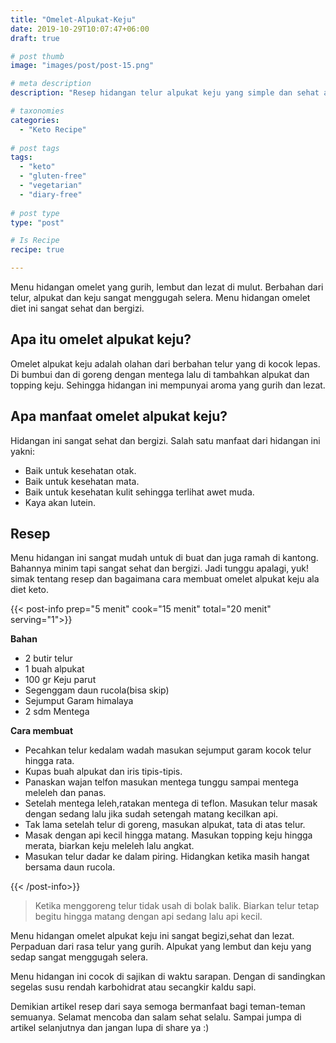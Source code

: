 ```yaml
---
title: "Omelet-Alpukat-Keju"
date: 2019-10-29T10:07:47+06:00
draft: true

# post thumb
image: "images/post/post-15.png"

# meta description
description: "Resep hidangan telur alpukat keju yang simple dan sehat ala diet keto sangat cocok menjadi pilihan menu di pagi hari."

# taxonomies
categories:
  - "Keto Recipe"
  
# post tags
tags:
  - "keto"
  - "gluten-free"
  - "vegetarian"
  - "diary-free"
  
# post type
type: "post"

# Is Recipe
recipe: true

---
```


Menu hidangan omelet yang gurih, lembut dan lezat di mulut. Berbahan dari telur, alpukat dan keju sangat menggugah selera. Menu hidangan omelet diet ini sangat sehat dan bergizi.

## Apa itu omelet alpukat keju?

Omelet alpukat keju adalah olahan dari berbahan telur yang di kocok lepas. Di bumbui dan di goreng dengan mentega lalu di tambahkan alpukat dan topping keju. Sehingga hidangan ini mempunyai aroma yang gurih dan lezat.

## Apa manfaat omelet alpukat keju?

Hidangan ini sangat sehat dan bergizi. Salah satu manfaat dari hidangan ini yakni:

- Baik untuk kesehatan otak.
- Baik untuk kesehatan mata.
- Baik untuk kesehatan kulit sehingga terlihat awet muda.
- Kaya akan lutein.

## Resep

Menu hidangan ini sangat mudah untuk di buat dan juga ramah di kantong. Bahannya minim tapi sangat sehat dan bergizi. Jadi tunggu apalagi, yuk! simak tentang resep dan bagaimana cara membuat omelet alpukat keju ala diet keto.

{{< post-info prep="5 menit" cook="15 menit" total="20 menit" serving="1">}}

__Bahan__

-   2 butir telur
-   1 buah alpukat
-   100 gr Keju parut
-   Segenggam daun rucola(bisa skip)
-   Sejumput Garam himalaya
-   2 sdm Mentega

__Cara membuat__

-   Pecahkan telur kedalam wadah masukan sejumput garam kocok telur hingga rata.
-   Kupas buah alpukat dan iris tipis-tipis.
-   Panaskan wajan telfon masukan mentega tunggu sampai mentega meleleh dan panas.
-   Setelah mentega leleh,ratakan mentega di teflon. Masukan telur masak dengan sedang lalu jika sudah setengah matang kecilkan api.
-   Tak lama setelah telur di goreng, masukan alpukat, tata di atas telur.
-   Masak dengan api kecil hingga matang. Masukan topping keju hingga merata, biarkan keju meleleh lalu angkat.
-   Masukan telur dadar ke dalam piring. Hidangkan ketika masih hangat bersama daun rucola.

{{< /post-info>}}

>Ketika menggoreng telur tidak usah di bolak balik. Biarkan telur tetap begitu hingga matang dengan api sedang lalu api  kecil.

Menu hidangan omelet alpukat keju ini sangat begizi,sehat dan lezat. Perpaduan dari rasa telur yang gurih. Alpukat yang lembut dan keju yang sedap sangat menggugah selera.

Menu hidangan ini cocok di sajikan di waktu sarapan. Dengan di sandingkan segelas susu rendah karbohidrat atau secangkir kaldu sapi.

Demikian artikel resep dari saya semoga bermanfaat bagi teman-teman semuanya. Selamat mencoba dan salam sehat selalu. Sampai jumpa di artikel selanjutnya dan jangan lupa di share ya :)